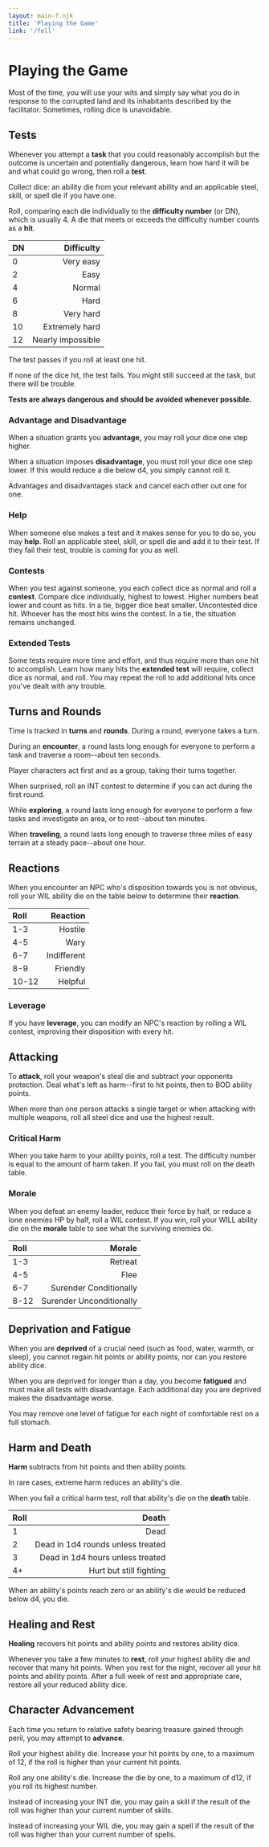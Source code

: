```yaml
---
layout: main-f.njk
title: 'Playing the Game'
link: '/fell'
---
```


# Playing the Game

Most of the time, you will use your wits and simply say what you do in response to the corrupted land and its inhabitants described by the facilitator. Sometimes, rolling dice is unavoidable.

## Tests

Whenever you attempt a **task** that you could reasonably accomplish but the outcome is uncertain and potentially dangerous, learn how hard it will be and what could go wrong, then roll a **test**.

Collect dice: an ability die from your relevant ability and an applicable steel, skill, or spell die if you have one.

Roll, comparing each die individually to the **difficulty number** (or DN), which is usually 4. A die that meets or exceeds the difficulty number counts as a **hit**.

DN|Difficulty
:--|--:
0|Very easy
2|Easy
4|Normal
6|Hard
8|Very hard
10|Extremely hard
12|Nearly impossible

The test passes if you roll at least one hit.

If none of the dice hit, the test fails. You might still succeed at the task, but there will be trouble.

**Tests are always dangerous and should be avoided whenever possible.**

### Advantage and Disadvantage

When a situation grants you **advantage,** you may roll your dice one step higher.

When a situation imposes **disadvantage**, you must roll your dice one step lower. If this would reduce a die below d4, you simply cannot roll it.

Advantages and disadvantages stack and cancel each other out one for one.

### Help

When someone else makes a test and it makes sense for you to do so, you may **help**. Roll an applicable steel, skill, or spell die and add it to their test. If they fail their test, trouble is coming for you as well.

### Contests

When you test against someone, you each collect dice as normal and roll a **contest**. Compare dice individually, highest to lowest. Higher numbers beat lower and count as hits. In a tie, bigger dice beat smaller. Uncontested dice hit. Whoever has the most hits wins the contest. In a tie, the situation remains unchanged.

### Extended Tests

Some tests require more time and effort, and thus require more than one hit to accomplish. Learn how many hits the **extended test** will require, collect dice as normal, and roll. You may repeat the roll to add additional hits once you've dealt with any trouble.

## Turns and Rounds

Time is tracked in **turns** and **rounds**. During a round, everyone takes a turn.

During an **encounter**, a round lasts long enough for everyone to perform a task and traverse a room--about ten seconds.

Player characters act first and as a group, taking their turns together.

When surprised, roll an INT contest to determine if you can act during the first round.

While **exploring**, a round lasts long enough for everyone to perform a few tasks and investigate an area, or to rest--about ten minutes.

When **traveling**, a round lasts long enough to traverse three miles of easy terrain at a steady pace--about one hour.

## Reactions

When you encounter an NPC who's disposition towards you is not obvious, roll your WIL ability die on the table below to determine their **reaction**.

Roll|Reaction
:--|--:
1-3|Hostile
4-5|Wary
6-7|Indifferent
8-9|Friendly
10-12|Helpful

### Leverage

If you have **leverage**, you can modify an NPC's reaction by rolling a WIL contest, improving their disposition with every hit.

## Attacking

To **attack**, roll your weapon's steal die and subtract your opponents protection. Deal what's left as harm--first to hit points, then to BOD ability points.

When more than one person attacks a single target or when attacking with multiple weapons, roll all steel dice and use the highest result.

### Critical Harm

When you take harm to your ability points, roll a test. The difficulty number is equal to the amount of harm taken. If you fail, you must roll on the death table.

### Morale

When you defeat an enemy leader, reduce their force by half, or reduce a lone enemies HP by half, roll a WIL contest. If you win, roll your WILL ability die on the **morale** table to see what the surviving enemies do.

Roll|Morale
:--|--:
1-3|Retreat
4-5|Flee
6-7|Surender Conditionally
8-12|Surender Unconditionally

## Deprivation and Fatigue

When you are **deprived** of a crucial need (such as food, water, warmth, or sleep), you cannot regain hit points or ability points, nor can you restore ability dice.

When you are deprived for longer than a day, you become **fatigued** and must make all tests with disadvantage. Each additional day you are deprived makes the disadvantage worse.

You may remove one level of fatigue for each night of comfortable rest on a full stomach.

## Harm and Death

**Harm** subtracts from hit points and then ability points.

In rare cases, extreme harm reduces an ability's die.

When you fail a critical harm test, roll that ability's die on the **death** table.

Roll|Death
:--|--:
1|Dead
2|Dead in 1d4 rounds unless treated
3|Dead in 1d4 hours unless treated
4+|Hurt but still fighting

When an ability's points reach zero or an ability's die would be reduced below d4, you die.

## Healing and Rest

**Healing** recovers hit points and ability points and restores ability dice.

Whenever you take a few minutes to **rest**, roll your highest ability die and recover that many hit points. When you rest for the night, recover all your hit points and ability points. After a full week of rest and appropriate care, restore all your reduced ability dice.

## Character Advancement

Each time you return to relative safety bearing treasure gained through peril, you may attempt to **advance**.

Roll your highest ability die. Increase your hit points by one, to a maximum of 12, if the roll is higher than your current hit points.

Roll any one ability's die. Increase the die by one, to a maximum of d12, if you roll its highest number.

Instead of increasing your INT die, you may gain a skill if the result of the roll was higher than your current number of skills.

Instead of increasing your WIL die, you may gain a spell if the result of the roll was higher than your current number of spells.
